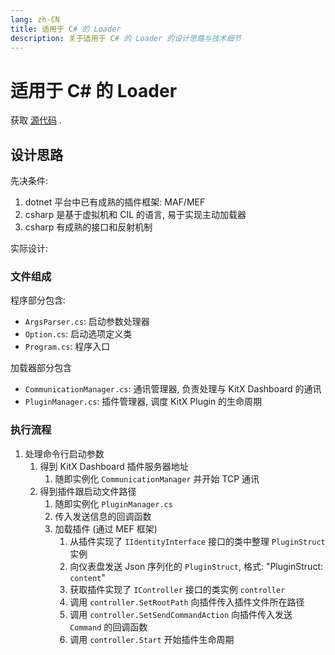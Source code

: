 ```yaml
---
lang: zh-CN
title: 适用于 C# 的 Loader
description: 关于适用于 C# 的 Loader 的设计思路与技术细节
---
```


# 适用于 C# 的 Loader

获取 [源代码](https://github.com/Crequency/KitX-Loaders/tree/main/KitX.Loader.CSharp) .

## 设计思路

先决条件:

1. dotnet 平台中已有成熟的插件框架: MAF/MEF
2. csharp 是基于虚拟机和 CIL 的语言, 易于实现主动加载器
3. csharp 有成熟的接口和反射机制

实际设计:

### 文件组成

程序部分包含:

- `ArgsParser.cs`: 启动参数处理器
- `Option.cs`: 启动选项定义类
- `Program.cs`: 程序入口

加载器部分包含

- `CommunicationManager.cs`: 通讯管理器, 负责处理与 KitX Dashboard 的通讯
- `PluginManager.cs`: 插件管理器, 调度 KitX Plugin 的生命周期

### 执行流程

1. 处理命令行启动参数
   1. 得到 KitX Dashboard 插件服务器地址
      1. 随即实例化 `CommunicationManager` 并开始 TCP 通讯
   2. 得到插件跟启动文件路径
      1. 随即实例化 `PluginManager.cs`
      2. 传入发送信息的回调函数
      3. 加载插件 (通过 MEF 框架)
         1. 从插件实现了 `IIdentityInterface` 接口的类中整理 `PluginStruct` 实例
         2. 向仪表盘发送 Json 序列化的 `PluginStruct`, 格式: "PluginStruct: `content`"
         3. 获取插件实现了 `IController` 接口的类实例 `controller`
         4. 调用 `controller.SetRootPath` 向插件传入插件文件所在路径
         5. 调用 `controller.SetSendCommandAction` 向插件传入发送 `Command` 的回调函数
         6. 调用 `controller.Start` 开始插件生命周期




